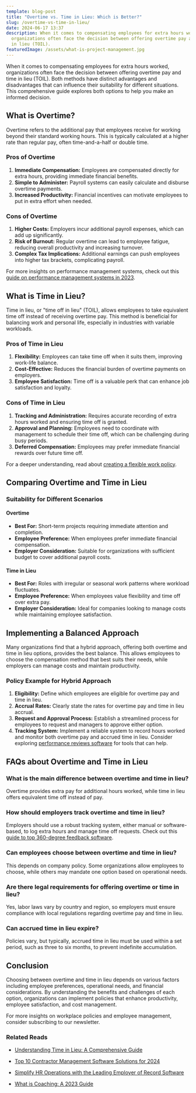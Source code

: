 ```yaml
---
template: blog-post
title: "Overtime vs. Time in Lieu: Which is Better?"
slug: /overtime-vs-time-in-lieu/
date: 2024-06-17 13:37
description: When it comes to compensating employees for extra hours worked,
  organizations often face the decision between offering overtime pay and time
  in lieu (TOIL).
featuredImage: /assets/what-is-project-management.jpg
---
```



When it comes to compensating employees for extra hours worked, organizations often face the decision between offering overtime pay and time in lieu (TOIL). Both methods have distinct advantages and disadvantages that can influence their suitability for different situations. This comprehensive guide explores both options to help you make an informed decision.

## What is Overtime?

Overtime refers to the additional pay that employees receive for working beyond their standard working hours. This is typically calculated at a higher rate than regular pay, often time-and-a-half or double time.

### Pros of Overtime
1. **Immediate Compensation:** Employees are compensated directly for extra hours, providing immediate financial benefits.
2. **Simple to Administer:** Payroll systems can easily calculate and disburse overtime payments.
3. **Increased Productivity:** Financial incentives can motivate employees to put in extra effort when needed.

### Cons of Overtime
1. **Higher Costs:** Employers incur additional payroll expenses, which can add up significantly.
2. **Risk of Burnout:** Regular overtime can lead to employee fatigue, reducing overall productivity and increasing turnover.
3. **Complex Tax Implications:** Additional earnings can push employees into higher tax brackets, complicating payroll.

For more insights on performance management systems, check out this [guide on performance management systems in 2023](https://www.performancereviewssoftware.com/performance-management-systems-2023).

## What is Time in Lieu?

Time in lieu, or "time off in lieu" (TOIL), allows employees to take equivalent time off instead of receiving overtime pay. This method is beneficial for balancing work and personal life, especially in industries with variable workloads.

### Pros of Time in Lieu
1. **Flexibility:** Employees can take time off when it suits them, improving work-life balance.
2. **Cost-Effective:** Reduces the financial burden of overtime payments on employers.
3. **Employee Satisfaction:** Time off is a valuable perk that can enhance job satisfaction and loyalty.

### Cons of Time in Lieu
1. **Tracking and Administration:** Requires accurate recording of extra hours worked and ensuring time off is granted.
2. **Approval and Planning:** Employees need to coordinate with management to schedule their time off, which can be challenging during busy periods.
3. **Deferred Compensation:** Employees may prefer immediate financial rewards over future time off.

For a deeper understanding, read about [creating a flexible work policy](https://www.performancereviewssoftware.com/creating-flexible-work-policy).

## Comparing Overtime and Time in Lieu

### Suitability for Different Scenarios

#### Overtime
- **Best For:** Short-term projects requiring immediate attention and completion.
- **Employee Preference:** When employees prefer immediate financial compensation.
- **Employer Consideration:** Suitable for organizations with sufficient budget to cover additional payroll costs.

#### Time in Lieu
- **Best For:** Roles with irregular or seasonal work patterns where workload fluctuates.
- **Employee Preference:** When employees value flexibility and time off over extra pay.
- **Employer Consideration:** Ideal for companies looking to manage costs while maintaining employee satisfaction.

## Implementing a Balanced Approach

Many organizations find that a hybrid approach, offering both overtime and time in lieu options, provides the best balance. This allows employees to choose the compensation method that best suits their needs, while employers can manage costs and maintain productivity.

### Policy Example for Hybrid Approach

1. **Eligibility:** Define which employees are eligible for overtime pay and time in lieu.
2. **Accrual Rates:** Clearly state the rates for overtime pay and time in lieu accrual.
3. **Request and Approval Process:** Establish a streamlined process for employees to request and managers to approve either option.
4. **Tracking System:** Implement a reliable system to record hours worked and monitor both overtime pay and accrued time in lieu. Consider exploring [performance reviews software](https://www.performancereviewssoftware.com/10-great-performance-reviews-software-2024) for tools that can help.

## FAQs about Overtime and Time in Lieu

### What is the main difference between overtime and time in lieu?
Overtime provides extra pay for additional hours worked, while time in lieu offers equivalent time off instead of pay.

### How should employers track overtime and time in lieu?
Employers should use a robust tracking system, either manual or software-based, to log extra hours and manage time off requests. Check out this [guide to top 360-degree feedback software](https://www.performancereviewssoftware.com/10-best-360-degree-feedback-software-2023).

### Can employees choose between overtime and time in lieu?
This depends on company policy. Some organizations allow employees to choose, while others may mandate one option based on operational needs.

### Are there legal requirements for offering overtime or time in lieu?
Yes, labor laws vary by country and region, so employers must ensure compliance with local regulations regarding overtime pay and time in lieu.

### Can accrued time in lieu expire?
Policies vary, but typically, accrued time in lieu must be used within a set period, such as three to six months, to prevent indefinite accumulation.

## Conclusion

Choosing between overtime and time in lieu depends on various factors including employee preferences, operational needs, and financial considerations. By understanding the benefits and challenges of each option, organizations can implement policies that enhance productivity, employee satisfaction, and cost management.

For more insights on workplace policies and employee management, consider subscribing to our newsletter.

### Related Reads
- [Understanding Time in Lieu: A Comprehensive Guide](https://www.performancereviewssoftware.com/time-in-lieu-definition/)

- [Top 10 Contractor Management Software Solutions for 2024](https://www.performancereviewssoftware.com/top-10-contractor-management-software-solutions-2024)
- [Simplify HR Operations with the Leading Employer of Record Software](https://www.performancereviewssoftware.com/simplify-hr-operations-employer-of-record-software)
- [What is Coaching: A 2023 Guide](https://www.performancereviewssoftware.com/what-is-coaching-2023-guide)
